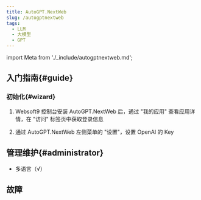 ```yaml
---
title: AutoGPT.NextWeb
slug: /autogptnextweb
tags:
  - LLM
  - 大模型
  - GPT
---
```


import Meta from './_include/autogptnextweb.md';

<Meta name="meta" />

## 入门指南{#guide}

### 初始化{#wizard}

1. Websoft9 控制台安装 AutoGPT.NextWeb 后，通过 "我的应用" 查看应用详情，在 "访问" 标签页中获取登录信息  

2. 通过 AutoGPT.NextWeb 左侧菜单的 "设置"，设置 OpenAI 的 Key

## 管理维护{#administrator}

- 多语言（√）

## 故障
